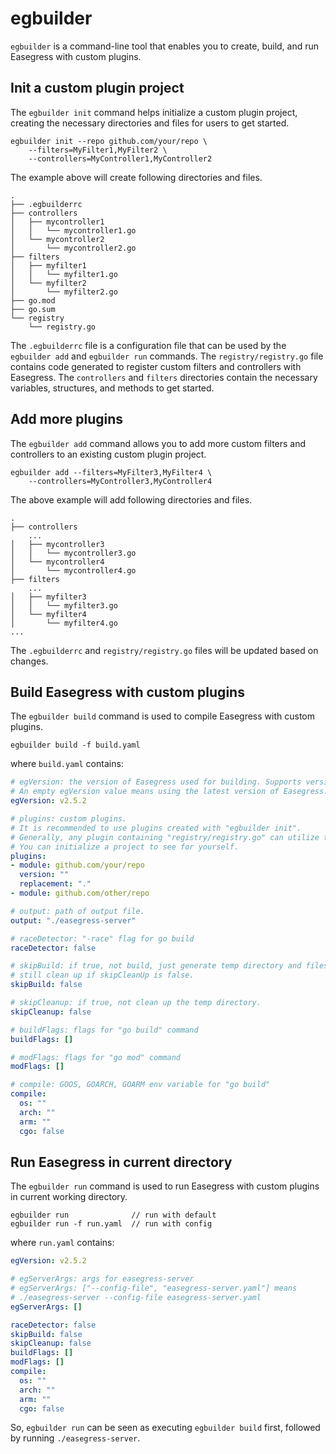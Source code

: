 # egbuilder
`egbuilder` is a command-line tool that enables you to create, build, and run Easegress with custom plugins.

## Init a custom plugin project
The `egbuilder init` command helps initialize a custom plugin project, creating the necessary directories and files for users to get started.

```
egbuilder init --repo github.com/your/repo \
    --filters=MyFilter1,MyFilter2 \
    --controllers=MyController1,MyController2
```

The example above will create following directories and files.
```
.
├── .egbuilderrc
├── controllers
│   ├── mycontroller1
│   │   └── mycontroller1.go
│   └── mycontroller2
│       └── mycontroller2.go
├── filters
│   ├── myfilter1
│   │   └── myfilter1.go
│   └── myfilter2
│       └── myfilter2.go
├── go.mod
├── go.sum
└── registry
    └── registry.go
```
The `.egbuilderrc` file is a configuration file that can be used by the `egbuilder add` and `egbuilder run` commands. The `registry/registry.go` file contains code generated to register custom filters and controllers with Easegress. The `controllers` and `filters` directories contain the necessary variables, structures, and methods to get started.

## Add more plugins
The `egbuilder add` command allows you to add more custom filters and controllers to an existing custom plugin project.

```
egbuilder add --filters=MyFilter3,MyFilter4 \ 
    --controllers=MyController3,MyController4
```

The above example will add following directories and files.
```
.
├── controllers
    ...
│   ├── mycontroller3
│   │   └── mycontroller3.go
│   └── mycontroller4
│       └── mycontroller4.go
├── filters
    ...
│   ├── myfilter3
│   │   └── myfilter3.go
│   └── myfilter4
│       └── myfilter4.go
...
```
The `.egbuilderrc` and `registry/registry.go` files will be updated based on changes.

## Build Easegress with custom plugins
The `egbuilder build` command is used to compile Easegress with custom plugins.

```
egbuilder build -f build.yaml
```
where `build.yaml` contains:
```yaml
# egVersion: the version of Easegress used for building. Supports versions v2.5.2 and later.
# An empty egVersion value means using the latest version of Easegress.
egVersion: v2.5.2

# plugins: custom plugins.
# It is recommended to use plugins created with "egbuilder init".
# Generally, any plugin containing "registry/registry.go" can utilize the "egbuilder build" command.
# You can initialize a project to see for yourself.
plugins:
- module: github.com/your/repo
  version: ""
  replacement: "."
- module: github.com/other/repo

# output: path of output file.
output: "./easegress-server"

# raceDetector: "-race" flag for go build
raceDetector: false

# skipBuild: if true, not build, just generate temp directory and files. 
# still clean up if skipCleanUp is false. 
skipBuild: false

# skipCleanup: if true, not clean up the temp directory.
skipCleanup: false

# buildFlags: flags for "go build" command
buildFlags: []

# modFlags: flags for "go mod" command
modFlags: []

# compile: GOOS, GOARCH, GOARM env variable for "go build"
compile:
  os: ""
  arch: ""
  arm: ""
  cgo: false
```

## Run Easegress in current directory
The `egbuilder run` command is used to run Easegress with custom plugins in current working directory.

```
egbuilder run              // run with default
egbuilder run -f run.yaml  // run with config
```
where `run.yaml` contains:

```yaml
egVersion: v2.5.2

# egServerArgs: args for easegress-server
# egServerArgs: ["--config-file", "easegress-server.yaml"] means
# ./easegress-server --config-file easegress-server.yaml
egServerArgs: []

raceDetector: false
skipBuild: false
skipCleanup: false
buildFlags: []
modFlags: []
compile:
  os: ""
  arch: ""
  arm: ""
  cgo: false
```

So, `egbuilder run` can be seen as executing `egbuilder build` first, followed by running `./easegress-server`.

